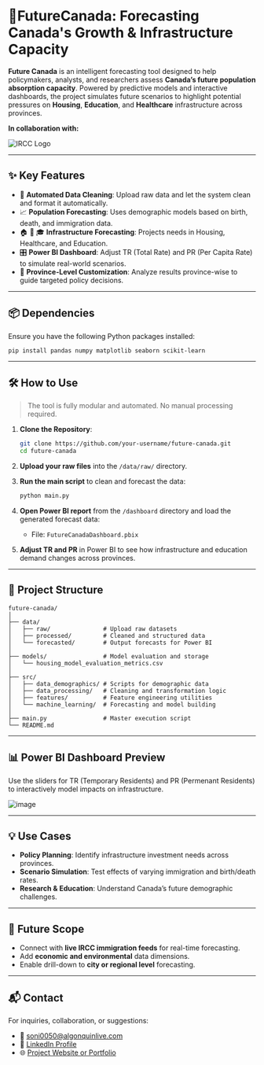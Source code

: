 
# 🍁FutureCanada: Forecasting Canada's Growth & Infrastructure Capacity

**Future Canada** is an intelligent forecasting tool designed to help policymakers, analysts, and researchers assess **Canada’s future population absorption capacity**. Powered by predictive models and interactive dashboards, the project simulates future scenarios to highlight potential pressures on **Housing**, **Education**, and **Healthcare** infrastructure across provinces.

**In collaboration with:**

![IRCC Logo](https://github.com/user-attachments/assets/1a8282ba-02e8-4d45-995b-87755eadc4c6)


---

## ✨ Key Features

- 🔄 **Automated Data Cleaning**: Upload raw data and let the system clean and format it automatically.
- 📈 **Population Forecasting**: Uses demographic models based on birth, death, and immigration data.
- 🏠 🏥 🎓 **Infrastructure Forecasting**: Projects needs in Housing, Healthcare, and Education.
- 🎛️ **Power BI Dashboard**: Adjust TR (Total Rate) and PR (Per Capita Rate) to simulate real-world scenarios.
- 📍 **Province-Level Customization**: Analyze results province-wise to guide targeted policy decisions.

---

## 📦 Dependencies

Ensure you have the following Python packages installed:

```
pip install pandas numpy matplotlib seaborn scikit-learn
```

---

## 🛠️ How to Use

> The tool is fully modular and automated. No manual processing required.

1. **Clone the Repository**:
   ```bash
   git clone https://github.com/your-username/future-canada.git
   cd future-canada
   ```

2. **Upload your raw files** into the `/data/raw/` directory.

3. **Run the main script** to clean and forecast the data:
   ```bash
   python main.py
   ```

4. **Open Power BI report** from the `/dashboard` directory and load the generated forecast data:
   - File: `FutureCanadaDashboard.pbix`

5. **Adjust TR and PR** in Power BI to see how infrastructure and education demand changes across provinces.

---

## 📁 Project Structure

```
future-canada/
│
├── data/
│   ├── raw/               # Upload raw datasets
│   ├── processed/         # Cleaned and structured data
│   └── forecasted/        # Output forecasts for Power BI
│
├── models/                # Model evaluation and storage
│   └── housing_model_evaluation_metrics.csv
│
├── src/
│   ├── data_demographics/ # Scripts for demographic data
│   ├── data_processing/   # Cleaning and transformation logic
│   ├── features/          # Feature engineering utilities
│   └── machine_learning/  # Forecasting and model building
│
├── main.py                # Master execution script
└── README.md
```

---

## 📊 Power BI Dashboard Preview

Use the sliders for TR (Temporary Residents) and PR (Permenant Residents) to interactively model impacts on infrastructure.

![image](https://github.com/user-attachments/assets/4d1d10d9-1a2b-4de1-b3dd-14dec2d75907)


---

## 💡 Use Cases

- **Policy Planning**: Identify infrastructure investment needs across provinces.
- **Scenario Simulation**: Test effects of varying immigration and birth/death rates.
- **Research & Education**: Understand Canada’s future demographic challenges.

---

## 🔮 Future Scope

- Connect with **live IRCC immigration feeds** for real-time forecasting.
- Add **economic and environmental** data dimensions.
- Enable drill-down to **city or regional level** forecasting.

---

## 📬 Contact

For inquiries, collaboration, or suggestions:

- 📧 soni0050@algonquinlive.com
- 🔗 [LinkedIn Profile](https://www.linkedin.com)
- 🌐 [Project Website or Portfolio](https://www.yourwebsite.com)
